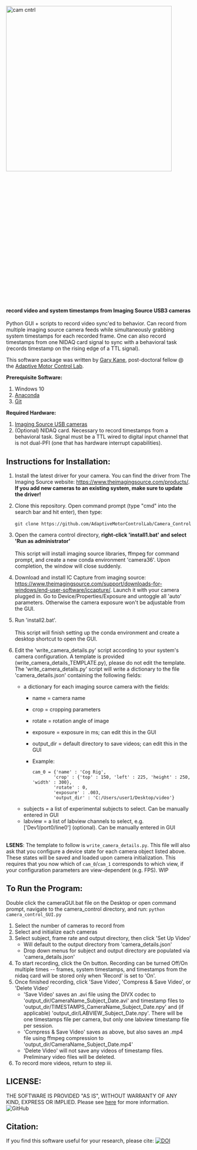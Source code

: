 <img src="https://images.squarespace-cdn.com/content/v1/57f6d51c9f74566f55ecf271/1564768953154-CH2E4W7M0ORYRGGZP0W0/ke17ZwdGBToddI8pDm48kHJH6WvD-K6SQJl_lpgiA4wUqsxRUqqbr1mOJYKfIPR7LoDQ9mXPOjoJoqy81S2I8N_N4V1vUb5AoIIIbLZhVYy7Mythp_T-mtop-vrsUOmeInPi9iDjx9w8K4ZfjXt2dtyDHbM6wOPdgJbmQh4Pb6c9D9xnXrxbqSawZVwoRTUNCjLISwBs8eEdxAxTptZAUg/Camera+Control-logo-black.png?format=1000w" width="450" title="camera control" alt="cam cntrl" align="center" vspace = "350">

#### record video and system timestamps from Imaging Source USB3 cameras

Python GUI + scripts to record video sync'ed to behavior. Can record from multiple imaging source camera feeds while simultaneously grabbing system timestamps for each recorded frame. One can also record timestamps from one NIDAQ card signal to sync with a behavioral task (records timestamp on the rising edge of a TTL signal).


This software package was written by [Gary Kane](https://github.com/gkane26), post-doctoral fellow @ the [Adaptive Motor Control Lab](https://github.com/AdaptiveMotorControlLab).


**Prerequisite Software:**
1. Windows 10
2. [Anaconda](https://www.anaconda.com/)
3. [Git](https://gitforwindows.org/)

**Required Hardware:**
1. [Imaging Source USB cameras](https://www.theimagingsource.com/)
2. (Optional) NIDAQ card. Necessary to record timestamps from a behavioral task. Signal must be a TTL wired to digital input channel that is not dual-PFI (one that has hardware interrupt capabilities).

## Instructions for Installation:

1. Install the latest driver for your camera. You can find the driver from The Imaging Source website: https://www.theimagingsource.com/products/. **If you add new cameras to an existing system, make sure to update the driver!**

1. Clone this repository. Open command prompt (type "cmd" into the search bar and hit enter), then type:<br/><br/>
``git clone https://github.com/AdaptiveMotorControlLab/Camera_Control``

2. Open the camera control directory, **right-click 'install1.bat' and select 'Run as administrator'**<br/><br/>
This script will install imaging source libraries, ffmpeg for command prompt, and create a new conda environment 'camera36'. Upon completion, the window will close suddenly.

3. Download and install IC Capture from imaging source: https://www.theimagingsource.com/support/downloads-for-windows/end-user-software/iccapture/. Launch it with your camera plugged in. Go to Device/Properties/Exposure and untoggle all 'auto' parameters. Otherwise the camera exposure won't be adjustable from the GUI.

4. Run 'install2.bat'.<br/><br/>
This script will finish setting up the conda environment and create a desktop shortcut to open the GUI.

5. Edit the 'write_camera_details.py' script according to your system's camera configuration. A template is provided (write_camera_details_TEMPLATE.py), please do not edit the template. The 'write_camera_details.py' script will write a dictionary to the file 'camera_details.json' containing the following fields:
    - a dictionary for each imaging source camera with the fields:
        - name = camera name
        - crop = cropping parameters
        - rotate = rotation angle of image
        - exposure = exposure in ms; can edit this in the GUI
        - output_dir = default directory to save videos; can edit this in the GUI
        - Example:
        
              
              cam_0 = {'name' : 'Cog Rig',
                      'crop' : {'top' : 150, 'left' : 225, 'height' : 250, 'width' : 300},
                      'rotate' : 0,
                      'exposure' : .003,
                      'output_dir' : 'C:/Users/user1/Desktop/video'}
              
              
    - subjects = a list of experimental subjects to select. Can be manually entered in GUI
    - labview = a list of labview channels to select, e.g. ['Dev1/port0/line0'] (optional). Can be manually entered in GUI <br/><br/>

**LSENS**: The template to follow is `write_camera_details.py`. This file will also ask that you configure a device state for each camera object listed above. These states will be saved and loaded upon camera initialization. This requires that you now which of `cam_0`/`cam_1` corresponds to which view, if your configuration parameters are view-dependent (e.g. FPS). WIP

## To Run the Program:

Double click the cameraGUI.bat file on the Desktop or open command prompt, navigate to the camera_control directory, and run: ``python camera_control_GUI.py``

1. Select the number of cameras to record from
2. Select and initialize each cameras
3. Select subject, frame rate and output directory, then click 'Set Up Video'
    - Will default to the output directory from 'camera_details.json'
    - Drop down menus for subject and output directory are populated via 'camera_details.json'
4. To start recording, click the On button. Recording can be turned Off/On multiple times -- frames, system timestamps, and timestamps from the nidaq card will be stored only when 'Record' is set to 'On'.
5. Once finished recording, click 'Save Video', 'Compress & Save Video', or 'Delete Video'
    - 'Save Video' saves an .avi file using the DIVX codec to 'output_dir/CameraName_Subject_Date.avi' and timestamp files to 'output_dir/TIMESTAMPS_CameraName_Subject_Date.npy' and (if applicable) 'output_dir/LABVIEW_Subject_Date.npy'. There will be one timestamps file per camera, but only one labview timestamp file per session.
    - 'Compress & Save Video' saves as above, but also saves an .mp4 file using ffmpeg compression to 'output_dir/CameraName_Subject_Date.mp4'
    - 'Delete Video' will not save any videos of timestamp files. Preliminary video files will be deleted.
6. To record more videos, return to step iii.

## LICENSE: 


THE SOFTWARE IS PROVIDED "AS IS", WITHOUT WARRANTY OF ANY KIND, EXPRESS OR
IMPLIED. Please see [here](/LICENSE) for more information. ![GitHub](https://img.shields.io/github/license/AdaptiveMotorControlLab/Camera_Control?color=blue)

## Citation:

If you find this software useful for your research, please cite: [![DOI](https://zenodo.org/badge/200101590.svg)](https://zenodo.org/badge/latestdoi/200101590)
